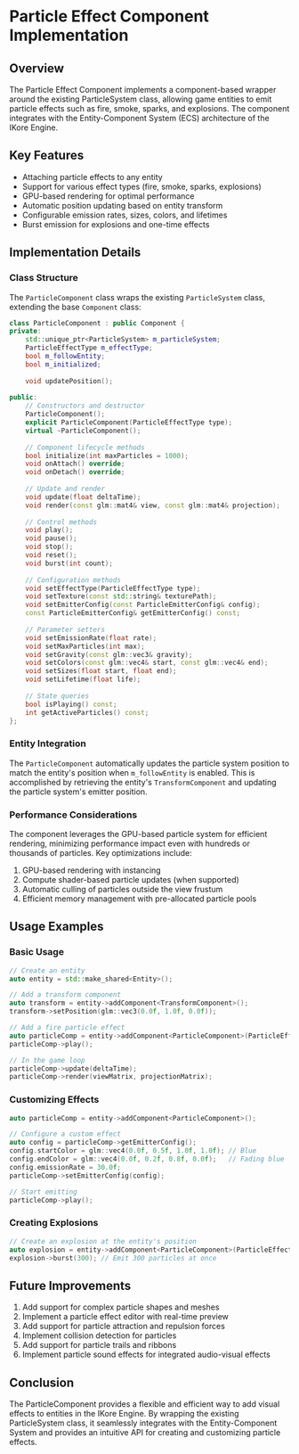 # Particle Effect Component Implementation

## Overview

The Particle Effect Component implements a component-based wrapper around the existing ParticleSystem class, allowing game entities to emit particle effects such as fire, smoke, sparks, and explosions. The component integrates with the Entity-Component System (ECS) architecture of the IKore Engine.

## Key Features

- Attaching particle effects to any entity
- Support for various effect types (fire, smoke, sparks, explosions)
- GPU-based rendering for optimal performance
- Automatic position updating based on entity transform
- Configurable emission rates, sizes, colors, and lifetimes
- Burst emission for explosions and one-time effects

## Implementation Details

### Class Structure

The `ParticleComponent` class wraps the existing `ParticleSystem` class, extending the base `Component` class:

```cpp
class ParticleComponent : public Component {
private:
    std::unique_ptr<ParticleSystem> m_particleSystem;
    ParticleEffectType m_effectType;
    bool m_followEntity;
    bool m_initialized;
    
    void updatePosition();
    
public:
    // Constructors and destructor
    ParticleComponent();
    explicit ParticleComponent(ParticleEffectType type);
    virtual ~ParticleComponent();
    
    // Component lifecycle methods
    bool initialize(int maxParticles = 1000);
    void onAttach() override;
    void onDetach() override;
    
    // Update and render
    void update(float deltaTime);
    void render(const glm::mat4& view, const glm::mat4& projection);
    
    // Control methods
    void play();
    void pause();
    void stop();
    void reset();
    void burst(int count);
    
    // Configuration methods
    void setEffectType(ParticleEffectType type);
    void setTexture(const std::string& texturePath);
    void setEmitterConfig(const ParticleEmitterConfig& config);
    const ParticleEmitterConfig& getEmitterConfig() const;
    
    // Parameter setters
    void setEmissionRate(float rate);
    void setMaxParticles(int max);
    void setGravity(const glm::vec3& gravity);
    void setColors(const glm::vec4& start, const glm::vec4& end);
    void setSizes(float start, float end);
    void setLifetime(float life);
    
    // State queries
    bool isPlaying() const;
    int getActiveParticles() const;
};
```

### Entity Integration

The `ParticleComponent` automatically updates the particle system position to match the entity's position when `m_followEntity` is enabled. This is accomplished by retrieving the entity's `TransformComponent` and updating the particle system's emitter position.

### Performance Considerations

The component leverages the GPU-based particle system for efficient rendering, minimizing performance impact even with hundreds or thousands of particles. Key optimizations include:

1. GPU-based rendering with instancing
2. Compute shader-based particle updates (when supported)
3. Automatic culling of particles outside the view frustum
4. Efficient memory management with pre-allocated particle pools

## Usage Examples

### Basic Usage

```cpp
// Create an entity
auto entity = std::make_shared<Entity>();

// Add a transform component
auto transform = entity->addComponent<TransformComponent>();
transform->setPosition(glm::vec3(0.0f, 1.0f, 0.0f));

// Add a fire particle effect
auto particleComp = entity->addComponent<ParticleComponent>(ParticleEffectType::FIRE);
particleComp->play();

// In the game loop
particleComp->update(deltaTime);
particleComp->render(viewMatrix, projectionMatrix);
```

### Customizing Effects

```cpp
auto particleComp = entity->addComponent<ParticleComponent>();

// Configure a custom effect
auto config = particleComp->getEmitterConfig();
config.startColor = glm::vec4(0.0f, 0.5f, 1.0f, 1.0f); // Blue
config.endColor = glm::vec4(0.0f, 0.2f, 0.8f, 0.0f);   // Fading blue
config.emissionRate = 30.0f;
particleComp->setEmitterConfig(config);

// Start emitting
particleComp->play();
```

### Creating Explosions

```cpp
// Create an explosion at the entity's position
auto explosion = entity->addComponent<ParticleComponent>(ParticleEffectType::EXPLOSION);
explosion->burst(300); // Emit 300 particles at once
```

## Future Improvements

1. Add support for complex particle shapes and meshes
2. Implement a particle effect editor with real-time preview
3. Add support for particle attraction and repulsion forces
4. Implement collision detection for particles
5. Add support for particle trails and ribbons
6. Implement particle sound effects for integrated audio-visual effects

## Conclusion

The ParticleComponent provides a flexible and efficient way to add visual effects to entities in the IKore Engine. By wrapping the existing ParticleSystem class, it seamlessly integrates with the Entity-Component System and provides an intuitive API for creating and customizing particle effects.
